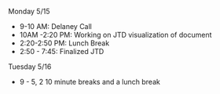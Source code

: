 Monday 5/15

<ul>
  <li>9-10 AM: Delaney Call</li>
  <li>10AM -2:20 PM: Working on JTD visualization of document</li>
  <li>2:20-2:50 PM: Lunch Break</li>
  <li>2:50 - 7:45: Finalized JTD</li>
</ul>

Tuesday 5/16
<ul>
  <li>9 - 5, 2 10 minute breaks and a lunch break</li>
</ul>
